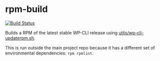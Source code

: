 rpm-build
=========

[![Build Status](https://travis-ci.org/wp-cli/rpm-build.svg?branch=master)](https://travis-ci.org/wp-cli/rpm-build)

Builds a RPM of the latest stable WP-CLI release using [utils/wp-cli-updaterpm.sh](https://raw.githubusercontent.com/wp-cli/wp-cli/master/utils/wp-cli-updaterpm.sh).

This is run outside the main project repo because it has a different set of environmental dependencies: `rpm rpmlint`.
